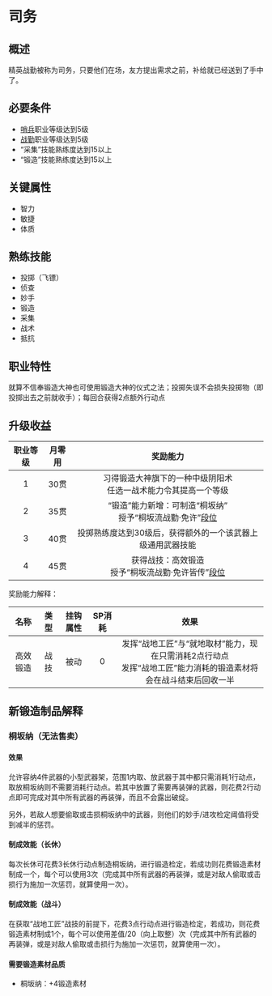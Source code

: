 # 司务

## 概述

精英战勤被称为司务，只要他们在场，友方提出需求之前，补给就已经送到了手中了。

## 必要条件

* <a href="../../../basicJob/Sentinel" target="_blank">哨兵</a>职业等级达到5级
* <a href="../service" target="_blank">战勤</a>职业等级达到5级
* “采集”技能熟练度达到15以上
* “锻造”技能熟练度达到15以上

## 关键属性

* 智力
* 敏捷
* 体质

## 熟练技能

* 投掷（飞镖）
* 侦查
* 妙手
* 锻造
* 采集
* 战术
* 抵抗
  
## 职业特性

就算不信奉锻造大神也可使用锻造大神的仪式之法；投掷失误不会损失投掷物（即投掷出去之前就收手）；每回合获得2点额外行动点

## 升级收益

职业等级|月零用|奖励能力
:--:|:--:|:--:
1|30贯|习得锻造大神旗下的一种中级阴阳术<br>任选一战术能力令其提高一个等级
2|35贯|“锻造”能力新增：可制造“桐坂纳”<br>授予“桐坂流战勤·免许”<a href="../../dan" target="_blank">段位</a>
3|40贯|投掷熟练度达到30级后，获得额外的一个该武器上级通用武器技能
4|45贯|获得战技：高效锻造<br>授予“桐坂流战勤·免许皆传”<a href="../../dan" target="_blank">段位</a>

奖励能力解释：

名称|类型|挂钩属性|SP消耗|效果
:--:|:--:|:--:|:--:|:--:
高效锻造|战技|被动|0|发挥“战地工匠”与“就地取材”能力，现在只需消耗2点行动点<br>发挥“战地工匠”能力消耗的锻造素材将会在战斗结束后回收一半

## 新锻造制品解释

### 桐坂纳（无法售卖）

#### 效果

允许容纳4件武器的小型武器架，范围1内取、放武器于其中都只需消耗1行动点，取放桐坂纳则不需要消耗行动点。若其中放置了需要再装弹的武器，则花费2行动点即可完成对其中所有武器的再装弹，而且不会露出破绽。

另外，若敌人想要偷取或击损桐坂纳中的武器，则他们的妙手/进攻检定阈值将受到减半的惩罚。

#### 制成效能（长休）

每次长休可花费3长休行动点制造桐坂纳，进行锻造检定，若成功则花费锻造素材制成一个，每个可以使用3次（完成其中所有武器的再装弹，或是对敌人偷取或击损行为施加一次惩罚，就算使用一次）。

#### 制成效能（战斗）

在获取“战地工匠”战技的前提下，花费3点行动点进行锻造检定，若成功，则花费锻造素材制成1个，每个可以使用差值/20（向上取整）次（完成其中所有武器的再装弹，或是对敌人偷取或击损行为施加一次惩罚，就算使用一次）。

#### 需要锻造素材品质

* 桐坂纳：+4锻造素材